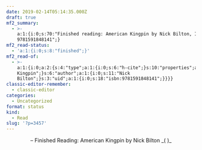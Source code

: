```yaml
---
date: 2019-02-14T05:14:35.000Z
draft: true
mf2_summary:
  - >-
    a:1:{i:0;s:70:"Finished reading: American Kingpin by Nick Bilton, ISBN:
    9781591848141";}
mf2_read-status:
  - 'a:1:{i:0;s:8:"finished";}'
mf2_read-of:
  - >-
    a:1:{i:0;a:2:{s:4:"type";a:1:{i:0;s:6:"h-cite";}s:10:"properties";a:3:{s:4:"name";a:1:{i:0;s:16:"American
    Kingpin";}s:6:"author";a:1:{i:0;s:11:"Nick
    Bilton";}s:3:"uid";a:1:{i:0;s:18:"isbn:9781591848141";}}}}
classic-editor-remember:
  - classic-editor
categories:
  - Uncategorized
format: status
kind:
  - Read
slug: '?p=3457'
---
```

<section class="response p-read-of h-cite"> <header> &#8211; <span class="p-read-status">Finished Reading: </span><span class="p-name">American Kingpin</span> by <span class="h-card p-author">Nick Bilton</span> _( <span class="p-publication"></span>)_</header> 

<blockquote class="e-summary">
</blockquote></section>
